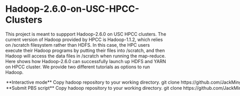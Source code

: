 # Hadoop-2.6.0-on-USC-HPCC-Clusters

This project is meant to suppport Hadoop-2.6.0 on USC HPCC clusters. The current version of Hadoop provided by HPCC is Hadoop-1.1.2, which relies on /scratch filesystem rather than HDFS. In this case, the HPC users execute their Hadoop programs by putting their files into /scratch, and then Hadoop will access the data files in /scratch when running the map-reduce. Here shows how Hadoop-2.6.0 can successfully launch up HDFS and YARN on HPCC cluster. We provide two different tutorials as options to run Hadoop. 

<Option 1> **Interactive mode**

1. Copy hadoop repository to your working directory.

          git clone https://github.com/JackMing/Hadoop-2.6.0-on-USC-HPCC-Clusters.git

2. In `setup-and-start-hadoop-on-hpcc`, change `HADOOP_TEMPLATE_DIR` to your working directory, specifically where your conf/ folder is.

          HADOOP_TEMPLATE_DIR=${HADOOP_TEMPLATE_DIR:-/path/to/configuration/template/dir/}

3. In `setup-and-start-hadoop-on-hpcc` and `setup.sh`, chang `HADOOP_HOME` to the path of Hadoop-2.6.0 home directory.

          HADOOP_HOME=/path/to/hadoop/home/directory/

4. You need to request nodes by **qsub** and run it in the interactive mode by adding option **-I**. If you need more options, please check the main page of qsub.

          qsub -d . -l 'walltime=00:30:00,nodes=3,ppn=6,pmem=2g' -I

5. Before you start your hadoop program, you should run the following setup commands first to launch up the HDFS and YARN.

          source setup.sh
          setup-and-start-hadoop-on-hpcc

6. After the setup, you can submit your hadoop job as you want. You can also manage the HDFS by the command

          hdfs

7. Please remember to copy your output file out from the HDFS each time you finish your operation. The HDFS will be erased after you leave the cluster or the running time exceeds the walltime limit you set up before.

<Option 2> **Submit PBS script**

1. Copy hadoop repository to your working directory. 

          git clone https://github.com/JackMing/Hadoop-2.6.0-on-USC-HPCC-Clusters.git


2. In `setup-and-start-hadoop-on-hpcc`, change `HADOOP_TEMPLATE_DIR` to your working directory, specifically where your conf/ folder is.

          HADOOP_TEMPLATE_DIR=${HADOOP_TEMPLATE_DIR:-/path/to/configuration/template/dir/}

3. In `setup-and-start-hadoop-on-hpcc` and `setup.sh`, chang `HADOOP_HOME` to the path of Hadoop-2.6.0 home directory.

          HADOOP_HOME=/path/to/hadoop/home/directory/

4. In PBS script `hadoop-example.pbs`, modify your WORK_HOME path. 
5. The current PBS script will run the hadoop example (wordcount). If you want to run other examples, modify the corresponding paths.
6. Submit PBS script.

          qsub hadoop-example.pbs
